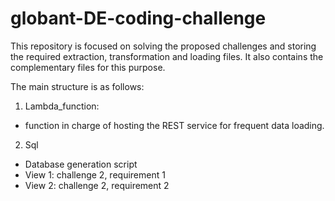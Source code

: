 # globant-DE-coding-challenge

This repository is focused on solving the proposed challenges and storing the required extraction, transformation and loading files. It also contains the complementary files for this purpose.

The main structure is as follows:
1. Lambda_function:
  - function in charge of hosting the REST service for frequent data loading.

2. Sql
  - Database generation script
  - View 1: challenge 2, requirement 1
  - View 2: challenge 2, requirement 2
